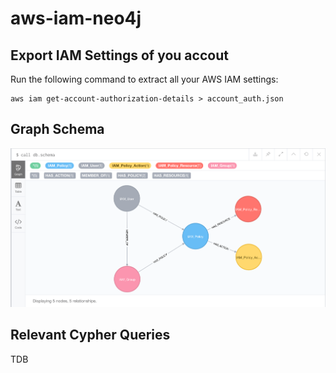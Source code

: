 # aws-iam-neo4j

## Export IAM Settings of you accout

Run the following command to extract all your AWS IAM settings:

```
aws iam get-account-authorization-details > account_auth.json
```

## Graph Schema

![AWS IAM Schema](./db_schema.png)


## Relevant Cypher Queries

TDB